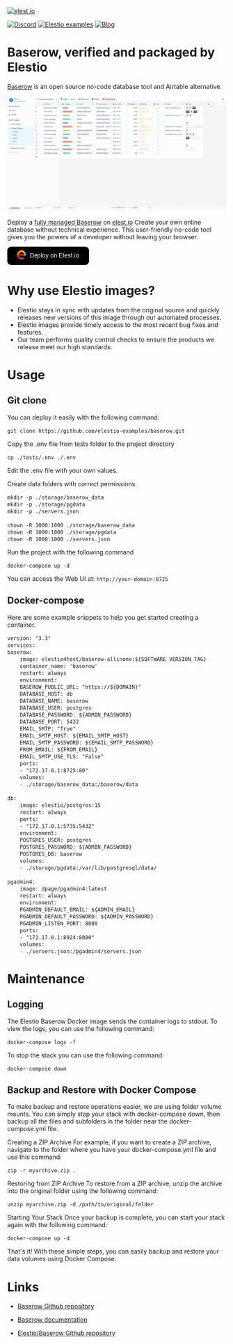 <a href="https://elest.io">
  <img src="https://elest.io/images/elestio.svg" alt="elest.io" width="150" height="75">
</a>

[![Discord](https://img.shields.io/static/v1.svg?logo=discord&color=f78A38&labelColor=083468&logoColor=ffffff&style=for-the-badge&label=Discord&message=community)](https://discord.gg/4T4JGaMYrD "Get instant assistance and engage in live discussions with both the community and team through our chat feature.")
[![Elestio examples](https://img.shields.io/static/v1.svg?logo=github&color=f78A38&labelColor=083468&logoColor=ffffff&style=for-the-badge&label=github&message=open%20source)](https://github.com/elestio-examples "Access the source code for all our repositories by viewing them.")
[![Blog](https://img.shields.io/static/v1.svg?color=f78A38&labelColor=083468&logoColor=ffffff&style=for-the-badge&label=elest.io&message=Blog)](https://blog.elest.io "Latest news about elestio, open source software, and DevOps techniques.")

# Baserow, verified and packaged by Elestio

[Baserow](https://github.com/bram2w/baserow) is an open source no-code database tool and Airtable alternative.

<img src="https://github.com/elestio-examples/baserow/raw/main/baserow.png" alt="activepieces" width="800">

Deploy a <a target="_blank" href="https://elest.io/open-source/activepieces">fully managed Baserow</a> on <a target="_blank" href="https://elest.io/">elest.io</a> Create your own online database without technical experience. This user-friendly no-code tool gives you the powers of a developer without leaving your browser.

[![deploy](https://github.com/elestio-examples/baserow/raw/main/deploy-on-elestio.png)](https://dash.elest.io/deploy?source=cicd&social=dockerCompose&url=https://github.com/elestio-examples/baserow)

# Why use Elestio images?

- Elestio stays in sync with updates from the original source and quickly releases new versions of this image through our automated processes.
- Elestio images provide timely access to the most recent bug fixes and features.
- Our team performs quality control checks to ensure the products we release meet our high standards.

# Usage

## Git clone

You can deploy it easily with the following command:

    git clone https://github.com/elestio-examples/baserow.git

Copy the .env file from tests folder to the project directory

    cp ./tests/.env ./.env

Edit the .env file with your own values.

Create data folders with correct permissions

    mkdir -p ./storage/baserow_data
    mkdir -p ./storage/pgdata
    mkdir -p ./servers.json

    chown -R 1000:1000 ./storage/baserow_data
    chown -R 1000:1000 ./storage/pgdata
    chown -R 1000:1000 ./servers.json


Run the project with the following command

    docker-compose up -d

You can access the Web UI at: `http://your-domain:8725`

## Docker-compose

Here are some example snippets to help you get started creating a container.

    version: "3.3"
    services:
    baserow:
        image: elestio4test/baserow-allinone:${SOFTWARE_VERSION_TAG}
        container_name: 'baserow'
        restart: always
        environment:
        BASEROW_PUBLIC_URL: "https://${DOMAIN}"
        DATABASE_HOST: db
        DATABASE_NAME: baserow
        DATABASE_USER: postgres
        DATABASE_PASSWORD: ${ADMIN_PASSWORD}
        DATABASE_PORT: 5432
        EMAIL_SMTP: "True"
        EMAIL_SMTP_HOST: ${EMAIL_SMTP_HOST}
        EMAIL_SMTP_PASSWORD: ${EMAIL_SMTP_PASSWORD}
        FROM_EMAIL: ${FROM_EMAIL}
        EMAIL_SMTP_USE_TLS: "False"
        ports:
        - "172.17.0.1:8725:80"
        volumes:
        - ./storage/baserow_data:/baserow/data

    db:
        image: elestio/postgres:15
        restart: always
        ports:
        - "172.17.0.1:5735:5432"
        environment:
        POSTGRES_USER: postgres
        POSTGRES_PASSWORD: ${ADMIN_PASSWORD}
        POSTGRES_DB: baserow
        volumes:
        - ./storage/pgdata:/var/lib/postgresql/data/

    pgadmin4:
        image: dpage/pgadmin4:latest
        restart: always
        environment:
        PGADMIN_DEFAULT_EMAIL: ${ADMIN_EMAIL}
        PGADMIN_DEFAULT_PASSWORD: ${ADMIN_PASSWORD}
        PGADMIN_LISTEN_PORT: 8080
        ports:
        - "172.17.0.1:8924:8080"
        volumes:
        - ./servers.json:/pgadmin4/servers.json

# Maintenance

## Logging

The Elestio Baserow Docker image sends the container logs to stdout. To view the logs, you can use the following command:

    docker-compose logs -f

To stop the stack you can use the following command:

    docker-compose down

## Backup and Restore with Docker Compose

To make backup and restore operations easier, we are using folder volume mounts. You can simply stop your stack with docker-compose down, then backup all the files and subfolders in the folder near the docker-compose.yml file.

Creating a ZIP Archive
For example, if you want to create a ZIP archive, navigate to the folder where you have your docker-compose.yml file and use this command:

    zip -r myarchive.zip .

Restoring from ZIP Archive
To restore from a ZIP archive, unzip the archive into the original folder using the following command:

    unzip myarchive.zip -d /path/to/original/folder

Starting Your Stack
Once your backup is complete, you can start your stack again with the following command:

    docker-compose up -d

That's it! With these simple steps, you can easily backup and restore your data volumes using Docker Compose.

# Links

- <a target="_blank" href="https://github.com/bram2w/baserow">Baserow Github repository</a>

- <a target="_blank" href="https://baserow.io/docs/index">Baserow documentation</a>

- <a target="_blank" href="https://github.com/elestio-examples/baserow">Elestio/Baserow Github repository</a>
